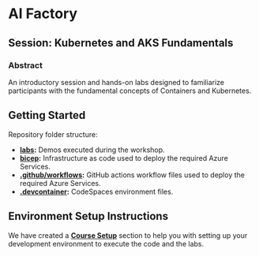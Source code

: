 # AI Factory

## Session: Kubernetes and AKS Fundamentals

### Abstract

An introductory session and hands-on labs designed to familiarize participants with the fundamental concepts of Containers and Kubernetes.

## Getting Started

Repository folder structure:

* **[labs](./labs/):** Demos executed during the workshop.
* **[bicep](./bicep/):** Infrastructure as code used to deploy the required Azure Services.
* **[.github/workflows](.github/workflows):** GitHub actions workflow files used to deploy the required Azure Services.
* **[.devcontainer](.devcontainer):** CodeSpaces environment files.

## Environment Setup Instructions

We have created a **[Course Setup](./00-course-setup/README.md)** section to help you with setting up your development environment to execute the code and the labs.
